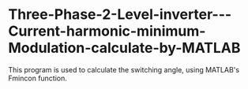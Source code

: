 # Three-Phase-2-Level-inverter---Current-harmonic-minimum-Modulation-calculate-by-MATLAB
This program is used to calculate the switching angle, using MATLAB's Fmincon function.
